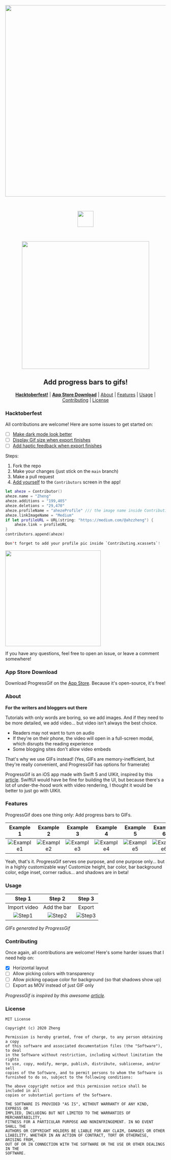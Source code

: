 <p align="center">
  <a href="#"><img width="600" src="https://raw.githubusercontent.com/aheze/ProgressGif/main/Assets/GitHub/Logo/LogoWithText.png"></a>
</p><br>

<p align="center">
  <a href="#"><img width="50" src="https://raw.githubusercontent.com/aheze/DeveloperAssets/master/Plus.png"></a>
</p><br>
   
<p align="center">
  <a href="https://hacktoberfest.digitalocean.com/"><img src="https://hacktoberfest.digitalocean.com/assets/HF-full-logo-b05d5eb32b3f3ecc9b2240526104cf4da3187b8b61963dd9042fdc2536e4a76c.svg" align="center" width="400"></a>
</p>

<h2 align="center">
  <strong>Add progress bars to gifs!</strong>
</h2>

<p align="center">
   <a href="#hacktoberfest"><strong>Hacktoberfest!</strong></a> |
  <a href="https://apps.apple.com/us/app/id1526969349"><strong>App Store Download</strong></a> |
  <a href="#about">About</a> |
  <a href="#features">Features</a> |
  <a href="#usage">Usage</a> |
  <a href="#contributing">Contributing</a> |
  <a href="#license">License</a>
  <br>
</p>

### Hacktoberfest
All contributions are welcome! Here are some issues to get started on:
- [ ] [Make dark mode look better](https://github.com/aheze/ProgressGif/issues/6)
- [ ] [Display Gif size when export finishes](https://github.com/aheze/ProgressGif/issues/5)
- [ ] [Add haptic feedback when export finishes](https://github.com/aheze/ProgressGif/issues/4)

Steps:
1. Fork the repo
2. Make your changes (just stick on the `main` branch)
3. Make a pull request
4. [Add yourself](https://github.com/aheze/ProgressGif/blob/3c1a062aca5a36c5af54f5975e44158daf2048c5/ProgressGif/About/Contributors.swift#L45) to the `Contributors` screen in the app!
```Swift
let aheze = Contributor()
aheze.name = "Zheng"
aheze.additions = "199,405"
aheze.deletions = "29,470"
aheze.profileName = "ahezeProfile" /// the image name inside Contributing.xcassets
aheze.linkImageName = "Medium"
if let profileURL = URL(string: "https://medium.com/@ahzzheng") {
    aheze.link = profileURL
}
contributors.append(aheze)

Don't forget to add your profile pic inside `Contributing.xcassets`!
```
<img src="https://raw.githubusercontent.com/aheze/ProgressGif/main/Assets/GitHub/contributors.jpg" width="300">

If you have any questions, feel free to open an issue, or leave a comment somewhere!




### App Store Download
Download ProgressGif on the [App Store](https://apps.apple.com/us/app/id1526969349). Because it's open-source, it's free!

### About
**For the writers and bloggers out there**

Tutorials with only words are boring, so we add images. And if they need to be more detailed, we add video... but video isn't always the best choice.
- Readers may not want to turn on audio
- If they're on their phone, the video will open in a full-screen modal, which disrupts the reading experience
- Some blogging sites don't allow video embeds

That's why we use GIFs instead! (Yes, GIFs are memory-inefficient, but they're really convenient, and ProgressGif has options for framerate)

ProgressGif is an iOS app made with Swift 5 and UIKit, inspired by this [article](https://www.excelcampus.com/tips-shortcuts/add-progress-bar-to-gif/). SwiftUI would have be fine for building the UI, but because there's a lot of under-the-hood work with video rendering, I thought it would be better to just go with UIKit.

### Features
ProgressGif does one thing only: Add progress bars to GIFs.

| Example 1 | Example 2 | Example 3 | Example 4 | Example 5 | Example 6 |
| :-------------: |:-------------:| :-----:| :-----:| :-----:| :-----:|
| ![Example1] | ![Example2] | ![Example3] | ![Example4] | ![Example5] | ![Example6] |

Yeah, that's it. ProgressGif serves one purpose, and one purpose only... but in a highly customizable way! Customize height, bar color, bar background color, edge inset, corner radius… and shadows are in beta!

### Usage

| Step 1        | Step 2           | Step 3  |
| :-------------: |:-------------:| :-----:|
| Import video      | Add the bar | Export |
| ![Step1] | ![Step2] |![Step3] |

*GIFs generated by ProgressGif*

### Contributing
Once again, all contributions are welcome! Here's some harder issues that I need help on:
- [x] Horizontal layout
- [ ] Allow picking colors with transparency
- [ ] Allow picking opaque color for background (so that shadows show up)
- [ ] Export as MOV instead of just GIF only

*ProgressGif is inspired by this awesome [article](https://www.excelcampus.com/tips-shortcuts/add-progress-bar-to-gif/).*

[example1]: https://raw.githubusercontent.com/aheze/ProgressGif/main/Assets/GitHub/Examples/13A3607F-1BE9-4CB4-9642-3155EB44D1BE.gif
[example2]: https://raw.githubusercontent.com/aheze/ProgressGif/main/Assets/GitHub/Examples/4EFA4E62-E533-4244-A469-27B771878CCF.gif
[example3]: https://raw.githubusercontent.com/aheze/ProgressGif/main/Assets/GitHub/Examples/56CC30DC-21BE-4A28-81C0-EC310D0CF79F.gif
[example4]: https://raw.githubusercontent.com/aheze/ProgressGif/main/Assets/GitHub/Examples/9A57452A-4934-48A9-BEC5-0C1278402FE8.gif
[example5]: https://raw.githubusercontent.com/aheze/ProgressGif/main/Assets/GitHub/Examples/C5EBDFA4-C310-4942-9F11-1AC22F46F283.gif
[example6]: https://raw.githubusercontent.com/aheze/ProgressGif/main/Assets/GitHub/Examples/F327A3EF-D38C-42C9-82C3-7C5A7C0866AE.gif

[step1]: https://raw.githubusercontent.com/aheze/ProgressGif/main/Assets/GitHub/Usage/Step1.gif
[step2]: https://raw.githubusercontent.com/aheze/ProgressGif/main/Assets/GitHub/Usage/Step2.gif
[step3]: https://raw.githubusercontent.com/aheze/ProgressGif/main/Assets/GitHub/Usage/Step3.gif

### License
```
MIT License

Copyright (c) 2020 Zheng

Permission is hereby granted, free of charge, to any person obtaining a copy
of this software and associated documentation files (the "Software"), to deal
in the Software without restriction, including without limitation the rights
to use, copy, modify, merge, publish, distribute, sublicense, and/or sell
copies of the Software, and to permit persons to whom the Software is
furnished to do so, subject to the following conditions:

The above copyright notice and this permission notice shall be included in all
copies or substantial portions of the Software.

THE SOFTWARE IS PROVIDED "AS IS", WITHOUT WARRANTY OF ANY KIND, EXPRESS OR
IMPLIED, INCLUDING BUT NOT LIMITED TO THE WARRANTIES OF MERCHANTABILITY,
FITNESS FOR A PARTICULAR PURPOSE AND NONINFRINGEMENT. IN NO EVENT SHALL THE
AUTHORS OR COPYRIGHT HOLDERS BE LIABLE FOR ANY CLAIM, DAMAGES OR OTHER
LIABILITY, WHETHER IN AN ACTION OF CONTRACT, TORT OR OTHERWISE, ARISING FROM,
OUT OF OR IN CONNECTION WITH THE SOFTWARE OR THE USE OR OTHER DEALINGS IN THE
SOFTWARE.
```
